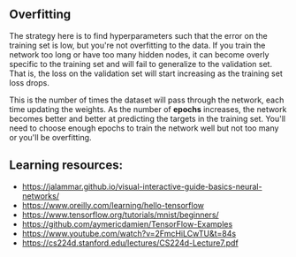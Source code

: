 ## Overfitting
The strategy here is to find hyperparameters such that the error on the training set is low, but you're not overfitting to the data. If you train the network too long or have too many hidden nodes, it can become overly specific to the training set and will fail to generalize to the validation set. That is, the loss on the validation set will start increasing as the training set loss drops.

This is the number of times the dataset will pass through the network, each time updating the weights. As the number of **epochs** increases, the network becomes better and better at predicting the targets in the training set. You'll need to choose enough epochs to train the network well but not too many or you'll be overfitting.



## Learning resources:
* https://jalammar.github.io/visual-interactive-guide-basics-neural-networks/
* https://www.oreilly.com/learning/hello-tensorflow
* https://www.tensorflow.org/tutorials/mnist/beginners/
* https://github.com/aymericdamien/TensorFlow-Examples
* https://www.youtube.com/watch?v=2FmcHiLCwTU&t=84s
* https://cs224d.stanford.edu/lectures/CS224d-Lecture7.pdf
